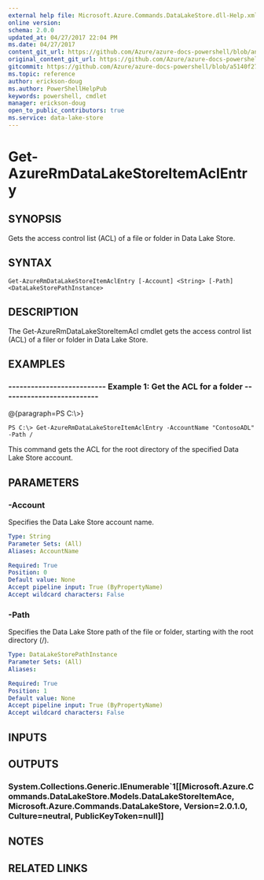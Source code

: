 ```yaml
---
external help file: Microsoft.Azure.Commands.DataLakeStore.dll-Help.xml
online version:
schema: 2.0.0
updated_at: 04/27/2017 22:04 PM
ms.date: 04/27/2017
content_git_url: https://github.com/Azure/azure-docs-powershell/blob/anne2017/azureps-cmdlets-docs/ResourceManager/AzureRM.DataLakeStore/v2.1.0/Get-AzureRmDataLakeStoreItemAclEntry.md
original_content_git_url: https://github.com/Azure/azure-docs-powershell/blob/anne2017/azureps-cmdlets-docs/ResourceManager/AzureRM.DataLakeStore/v2.1.0/Get-AzureRmDataLakeStoreItemAclEntry.md
gitcommit: https://github.com/Azure/azure-docs-powershell/blob/a5140f27ab8f99c2992dc2ba0c9a1cd31941b109
ms.topic: reference
author: erickson-doug
ms.author: PowerShellHelpPub
keywords: powershell, cmdlet
manager: erickson-doug
open_to_public_contributors: true
ms.service: data-lake-store
---
```


# Get-AzureRmDataLakeStoreItemAclEntry

## SYNOPSIS
Gets the access control list (ACL) of a file or folder in Data Lake Store.

## SYNTAX

```
Get-AzureRmDataLakeStoreItemAclEntry [-Account] <String> [-Path] <DataLakeStorePathInstance>
```

## DESCRIPTION
The Get-AzureRmDataLakeStoreItemAcl cmdlet gets the access control list (ACL) of a filer or folder in Data Lake Store.

## EXAMPLES

### --------------------------  Example 1: Get the ACL for a folder  --------------------------
@{paragraph=PS C:\\\>}

```
PS C:\> Get-AzureRmDataLakeStoreItemAclEntry -AccountName "ContosoADL" -Path /
```

This command gets the ACL for the root directory of the specified Data Lake Store account.

## PARAMETERS

### -Account
Specifies the Data Lake Store account name.

```yaml
Type: String
Parameter Sets: (All)
Aliases: AccountName

Required: True
Position: 0
Default value: None
Accept pipeline input: True (ByPropertyName)
Accept wildcard characters: False
```

### -Path
Specifies the Data Lake Store path of the file or folder, starting with the root directory (/).

```yaml
Type: DataLakeStorePathInstance
Parameter Sets: (All)
Aliases: 

Required: True
Position: 1
Default value: None
Accept pipeline input: True (ByPropertyName)
Accept wildcard characters: False
```

## INPUTS

## OUTPUTS

### System.Collections.Generic.IEnumerable`1[[Microsoft.Azure.Commands.DataLakeStore.Models.DataLakeStoreItemAce, Microsoft.Azure.Commands.DataLakeStore, Version=2.0.1.0, Culture=neutral, PublicKeyToken=null]]

## NOTES

## RELATED LINKS

